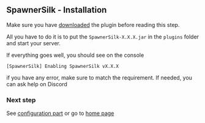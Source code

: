 ## SpawnerSilk - Installation

Make sure you have [downloaded](https://apavarino.github.io/SpawnerSilk/download) the plugin before reading this step.

All you have to do it is to put the `SpawnerSilk-X.X.X.jar` in the `plugins` folder and start your server.

If everything goes well, you should see on the console

```
[SpawnerSilk] Enabling SpawnerSilk vX.X.X
```

if you have any error, make sure to match the requirement. If needed, you can ask help on Discord

### Next step
See [configuration part](https://apavarino.github.io/SpawnerSilk/configuration) or go to [home page](https://apavarino.github.io/SpawnerSilk)
